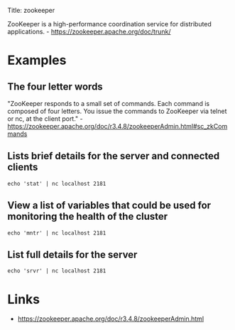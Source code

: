 Title: zookeeper

ZooKeeper is a high-performance coordination service for distributed applications. - <https://zookeeper.apache.org/doc/trunk/>

# Examples

## The four letter words

"ZooKeeper responds to a small set of commands. Each command is composed of four letters. You issue the commands to ZooKeeper via telnet or nc, at the client port." - <https://zookeeper.apache.org/doc/r3.4.8/zookeeperAdmin.html#sc_zkCommands>

## Lists brief details for the server and connected clients

`echo 'stat' | nc localhost 2181`

## View a list of variables that could be used for monitoring the health of the cluster

`echo 'mntr' | nc localhost 2181`

## List full details for the server

`echo 'srvr' | nc localhost 2181`

# Links

- <https://zookeeper.apache.org/doc/r3.4.8/zookeeperAdmin.html>
